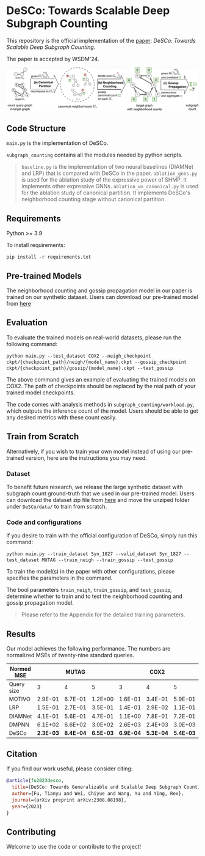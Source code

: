 # DeSCo: Towards Scalable Deep Subgraph Counting

This repository is the official implementation of the [paper](https://arxiv.org/abs/2308.08198): *DeSCo: Towards Scalable Deep Subgraph Counting.*

The paper is accepted by WSDM'24.

![DeSCo workflow](github_resource/workflow.png?raw=true "DeSCo workflow")

## Code Structure

`main.py` is the implementation of DeSCo.

`subgraph_counting` contains all the modules needed by python scripts.

>`baseline.py` is the implementation of two neural baselines (DIAMNet and LRP) that is compared with DeSCo in the paper.
`ablation_gnns.py` is used for the ablation study of the expressive power of SHMP. It implements other expressive GNNs.
`ablation_wo_canonical.py` is used for the ablation study of canonical partition. It implements DeSCo's neighborhood counting stage without canonical partition.

## Requirements

Python >= 3.9

To install requirements:

```setup
pip install -r requirements.txt
```

## Pre-trained Models

The neighborhood counting and gossip propagation model in our paper is trained on our synthetic dataset. Users can download our pre-trained model from [here](https://drive.google.com/drive/folders/1JsOepzJxUBLRsFM2O_-Zzd3APJPNrn-m?usp=drive_link)

## Evaluation

To evaluate the trained models on real-world datasets, please run the following command:

```eval
python main.py --test_dataset COX2 --neigh_checkpoint ckpt/{checkpoint_path}/neigh/{model_name}.ckpt --gossip_checkpoint ckpt/{checkpoint_path}/gossip/{model_name}.ckpt --test_gossip
```

The above command gives an example of evaluating the trained models on COX2. The path of checkpoints should be replaced by the real path of your trained model checkpoints.


The code comes with analysis methods in `subgraph_counting/workload.py`, which outputs the inference count of the model. Users should be able to get any desired metrics with these count easily.

## Train from Scratch

Alternatively, if you wish to train your own model instead of using our pre-trained version, here are the instructions you may need.

### Dataset

To benefit future research, we release the large synthetic dataset with subgraph count ground-truth that we used in our pre-trained model. Users can download the dataset zip file from [here](https://drive.google.com/drive/folders/1JsOepzJxUBLRsFM2O_-Zzd3APJPNrn-m?usp=drive_link) and move the unziped folder under ```DeSCo/data/``` to train from scratch.

### Code and configurations

If you desire to train with the official configuration of DeSCo, simply run this command:

```train
python main.py --train_dataset Syn_1827 --valid_dataset Syn_1827 --test_dataset MUTAG --train_neigh --train_gossip --test_gossip
```

To train the model(s) in the paper with other configurations, please specifies the parameters in the command.

The bool parameters `train_neigh`, `train_gossip`, and `test_gossip`, determine whether to train and to test the neighborhood counting and gossip propagation model.


> Please refer to the Appendix for the detailed training parameters.
<!-- The official configuration file of DeSCo will also be released shortly. -->

## Results

Our model achieves the following performance. The numbers are normalized MSEs of twenty-nine standard queries.

| Normed MSE |         | MUTAG   |         |         | COX2    |         |         | ENZYMES |         |         | IMDB-BINARY |         |          | MSRC-21  |          |
|------------|---------|---------|---------|---------|---------|---------|---------|---------|---------|---------|-----------------|---------|----------|----------|----------|
| Query size | 3       | 4       | 5       | 3       | 4       | 5       | 3       | 4       | 5       | 3       | 4               | 5       | 3        | 4        | 5        |
| MOTIVO     | 2.9E-01 | 6.7E-01 | 1.2E+00 | 1.6E-01 | 3.4E-01 | 5.9E-01 | 1.6E-01 | 1.9E-01 | 3.0E-01 | 2.7E-02 | **3.9E-02**         | **5.0E-02** | 4.8E-02  | 7.2E-02  | 9.5E-02  |
| LRP        | 1.5E-01 | 2.7E-01 | 3.5E-01 | 1.4E-01 | 2.9E-02 | 1.1E-01 | 8.5E-01 | 5.4E-01 | 6.2E-01 | inf     | inf             | inf     | 2.4E+00  | 1.4E+00  | 1.1E+00  |
| DIAMNet    | 4.1E-01 | 5.6E-01 | 4.7E-01 | 1.1E+00 | 7.8E-01 | 7.2E-01 | 1.4E+00 | 1.1E+00 | 1.0E+00 | 1.1E+00 | 1.0E+00         | 1.0E+00 | 2.7E+00  | 1.6E+00  | 1.3E+00  |
| DMPNN      | 6.1E+02 | 6.6E+02 | 3.0E+02 | 2.6E+03 | 2.4E+03 | 3.0E+03 | 2.9E+03 | 1.4E+03 | 1.2E+03 | 2.1E+04 | 1.3E+02         | 1.4E+02 | 1.1E+04  | 1.3E+03  | 4.1E+02  |
| DeSCo      | **2.3E-03** | **8.4E-04** | **6.5E-03** | **6.9E-04** | **5.3E-04** | **5.4E-03** | **5.3E-03** | **5.7E-02** | **5.3E-02** | **8.7E-03** | 2.1E-01         | 4.5E-01 | **2.6E-03** | **3.9E-03** | **8.5E-02** |



<!-- ### MUTAG

 Query-Size   | 3       | 4       | 5  
------------|:-------:|:-------:|:-------:
 DeSCo | 7.3E-05 | 5.2E-04 | 1.1E-02

### COX2

 Query-Size   | 3       | 4       | 5  
------------|:-------:|:-------:|:-------:
 DeSCo | 2.3E-05 | 9.5E-05 | 7.2E-03

### ENZYMES

 Query-Size   | 3       | 4       | 5  
------------|:-------:|:-------:|:-------:
 DeSCo | 1.1E-03 | 2.0E-03 | 1.0E-02 -->

## Citation

If you find our work useful, please consider citing:

```bibtex
@article{fu2023desco,
  title={DeSCo: Towards Generalizable and Scalable Deep Subgraph Counting},
  author={Fu, Tianyu and Wei, Chiyue and Wang, Yu and Ying, Rex},
  journal={arXiv preprint arXiv:2308.08198},
  year={2023}
}
```

## Contributing

Welcome to use the code or contribute to the project!
